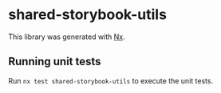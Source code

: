 # shared-storybook-utils

This library was generated with [Nx](https://nx.dev).

## Running unit tests

Run `nx test shared-storybook-utils` to execute the unit tests.
